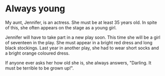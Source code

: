 # Always young

My aunt, Jennifer, is an actress. She must be at least 35 years old. In spite of this, she often appears on the stage as a young girl.

Jennifer will have to take part in a new play soon. This time she will be a girl of seventeen in the play. She must appear in a bright red dress and long black stockings. Last year in another play, she had to wear short socks and a bright orange coloured dress.

If anyone ever asks her how old she is, she always answers, "Darling. It must be terrible to be grown up!".
